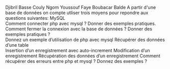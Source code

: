 Djibril Basse 
Couly Ngom
Youssouf Faye
Boubacar Balde
A partir d'une base de données on compte utliser trois moyens pour repondre aux questions suivantes:
  MySQL   
      Comment connecter php avec mysql ?  Donner des exemples pratiques.                                                                                                                                                                                         
      Comment fermer la connexion avec la base de données ? Donner des exemples pratiques ?    
      Donnez un exemple d’utilisation de php avec mysql 
      Récupérer des données d’une table         
      Insertion d’un enregistrement avec auto-increment 
      Modification d’un enregistrement 
      Récupération des données d’un enregistrement
      Comment récupérer des erreurs  entre php et mysql ? Donnez des exemples ?
